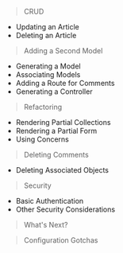 > CRUD

- Updating an Article
- Deleting an Article

> Adding a Second Model

- Generating a Model
- Associating Models
- Adding a Route for Comments
- Generating a Controller

> Refactoring

- Rendering Partial Collections
- Rendering a Partial Form
- Using Concerns

> Deleting Comments

- Deleting Associated Objects

> Security

- Basic Authentication
- Other Security Considerations

> What's Next?

> Configuration Gotchas
